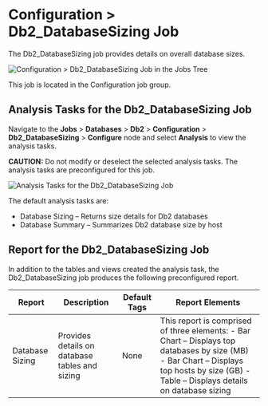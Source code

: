 # Configuration > Db2_DatabaseSizing Job

The Db2_DatabaseSizing job provides details on overall database sizes.

![Configuration > Db2_DatabaseSizing Job in the Jobs Tree](/img/product_docs/accessanalyzer/11.6/solutions/databases/db2/configurationjobstree.webp)

This job is located in the Configuration job group.

## Analysis Tasks for the Db2_DatabaseSizing Job

Navigate to the **Jobs** > **Databases** > **Db2** > **Configuration** > **Db2_DatabaseSizing** >
**Configure** node and select **Analysis** to view the analysis tasks.

**CAUTION:** Do not modify or deselect the selected analysis tasks. The analysis tasks are
preconfigured for this job.

![Analysis Tasks for the Db2_DatabaseSizing Job](/img/product_docs/accessanalyzer/11.6/solutions/databases/db2/databasesizinganalysis.webp)

The default analysis tasks are:

- Database Sizing – Returns size details for Db2 databases
- Database Summary – Summarizes Db2 database size by host

## Report for the Db2_DatabaseSizing Job

In addition to the tables and views created the analysis task, the Db2_DatabaseSizing job produces
the following preconfigured report.

| Report          | Description                                    | Default Tags | Report Elements                                                                                                                                                                           |
| --------------- | ---------------------------------------------- | ------------ | ----------------------------------------------------------------------------------------------------------------------------------------------------------------------------------------- |
| Database Sizing | Provides details on database tables and sizing | None         | This report is comprised of three elements: - Bar Chart – Displays top databases by size (MB) - Bar Chart – Displays top hosts by size (GB) - Table – Displays details on database sizing |
